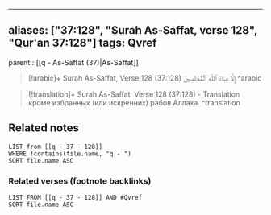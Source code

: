 
---
aliases: ["37:128", "Surah As-Saffat, verse 128", "Qur'an 37:128"]
tags: Qvref
---

parent:: [[q - As-Saffat (37)|As-Saffat]]

> [!arabic]+ Surah As-Saffat, Verse 128 (37:128)
> <span class="quran-arabic">إِلَّا عِبَادَ ٱللَّهِ ٱلْمُخْلَصِينَ</span>
^arabic

> [!translation]+ Surah As-Saffat, Verse 128 (37:128) - Translation
> кроме избранных (или искренних) рабов Аллаха.
^translation



## Related notes
```dataview
LIST from [[q - 37 - 128]]
WHERE !contains(file.name, "q - ")
SORT file.name ASC
```

### Related verses (footnote backlinks)
```dataview
LIST FROM [[q - 37 - 128]] AND #Qvref
SORT file.name ASC
```


